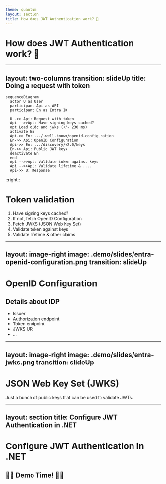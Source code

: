 ```yaml
---
theme: quantum
layout: section
title: How does JWT Authentication work? 🔐
---
```


# How does JWT Authentication work? 🔐

---
layout: two-columns
transition: slideUp
title: Doing a request with token
---


```mermaid
sequenceDiagram
  actor U as User
  participant Api as API
  participant En as Entra ID

  U ->> Api: Request with token
  Api -->>Api: Have signing keys cached?
  opt Load oidc and jwks (+/- 230 ms)
  activate En
  Api->> En: .../.well-known/openid-configuration
  En->> Api: OpenID Configuration
  Api->> En: .../discovery/v2.0/keys
  En->> Api: Public JWT keys
  deactivate En
  end
  Api -->>Api: Validate token against keys
  Api -->>Api: Validate lifetime & ....
  Api->> U: Response
```

::right::

# Token validation

1. Have signing keys cached?
1. If not, fetch OpenID Configuration
1. Fetch JWKS (JSON Web Key Set)
1. Validate token against keys
1. Validate lifetime & other claims

---
layout: image-right
image: .demo/slides/entra-openid-configuration.png
transition: slideUp
---

# OpenID Configuration

## Details about IDP

- Issuer
- Authorization endpoint
- Token endpoint
- JWKS URI
- ...

---
layout: image-right
image: .demo/slides/entra-jwks.png
transition: slideUp
---

# JSON Web Key Set (JWKS)

Just a bunch of public keys that can be used to validate JWTs.

---
layout: section
title: Configure JWT Authentication in .NET
---

# Configure JWT Authentication in .NET

## 🧑‍💻 Demo Time! 🧑‍💻
